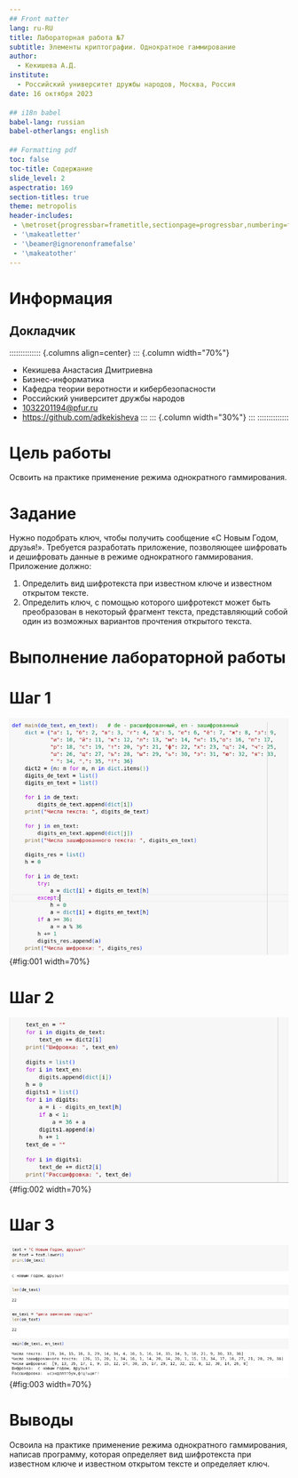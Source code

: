 ```yaml
---
## Front matter
lang: ru-RU
title: Лабораторная работа №7
subtitle: Элементы криптографии. Однократное гаммирование
author:
  - Кекишева А.Д.
institute:
  - Российский университет дружбы народов, Москва, Россия
date: 16 октября 2023

## i18n babel
babel-lang: russian
babel-otherlangs: english

## Formatting pdf
toc: false
toc-title: Содержание
slide_level: 2
aspectratio: 169
section-titles: true
theme: metropolis
header-includes:
 - \metroset{progressbar=frametitle,sectionpage=progressbar,numbering=fraction}
 - '\makeatletter'
 - '\beamer@ignorenonframefalse'
 - '\makeatother'
---
```


# Информация

## Докладчик

:::::::::::::: {.columns align=center}
::: {.column width="70%"}

  * Кекишева Анастасия Дмитриевна
  * Бизнес-информатика
  * Кафедра теории веротности и кибербезопасности
  * Российский университет дружбы народов
  * 1032201194@pfur.ru
  * <https://github.com/adkekisheva>
:::
::: {.column width="30%"}
:::
::::::::::::::

# Цель работы

Освоить на практике применение режима однократного гаммирования.

# Задание

Нужно подобрать ключ, чтобы получить сообщение «С Новым Годом, друзья!». Требуется разработать приложение, позволяющее шифровать и дешифровать данные в режиме однократного гаммирования. Приложение должно:
1. Определить вид шифротекста при известном ключе и известном открытом тексте.
2. Определить ключ, с помощью которого шифротекст может быть преобразован в некоторый фрагмент текста, представляющий собой один из возможных вариантов прочтения открытого текста.


# Выполнение лабораторной работы

# Шаг 1

![Первая часть алгоритма](image/1.png){#fig:001 width=70%}

# Шаг 2

![Вторая часть алгоритма](image/2.png){#fig:002 width=70%}

# Шаг 3

![Результат](image/3.png){#fig:003 width=70%}

# Выводы

Освоила на практике применение режима однократного гаммирования, написав программу, которая определяет вид шифротекста при известном ключе и известном открытом тексте и определяет ключ.




